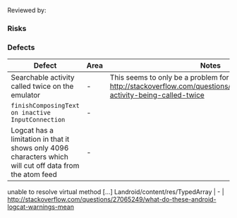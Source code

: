 Reviewed by:


### Risks

### Defects

Defect | Area | Notes
--- | --- | ---
Searchable activity called twice on the emulator | - | This seems to only be a problem for the emulator: http://stackoverflow.com/questions/15633282/searchable-activity-being-called-twice
```finishComposingText on inactive InputConnection``` | - |
Logcat has a limitation in that it shows only 4096 characters which will cut off data from the atom feed | - |

unable to resolve virtual method [...] Landroid/content/res/TypedArray | - | http://stackoverflow.com/questions/27065249/what-do-these-android-logcat-warnings-mean

